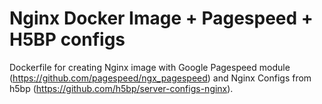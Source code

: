 # Nginx Docker Image + Pagespeed + H5BP configs

Dockerfile for creating Nginx image with Google Pagespeed module (https://github.com/pagespeed/ngx_pagespeed) and 
Nginx Configs from h5bp (https://github.com/h5bp/server-configs-nginx).